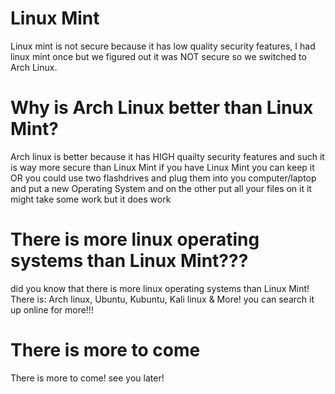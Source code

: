 # Linux Mint
Linux mint is not secure because it has low quality security features, I had linux mint once but we figured out it was NOT secure
so we switched to Arch Linux.


# Why is Arch Linux better than Linux Mint?
Arch linux is better because it has HIGH quailty security features and such it is way more secure than Linux Mint if you have
Linux Mint you can keep it OR you could use two flashdrives and plug them into you computer/laptop and put a new Operating System and on the other put all your files on it it might take some work but it does work




# There is more linux operating systems than Linux Mint???
did you know that there is more linux operating systems than Linux Mint! There is: Arch linux, Ubuntu, Kubuntu, Kali linux & More!
you can search it up online for more!!!


# There is more to come
There is more to come! see you later!
